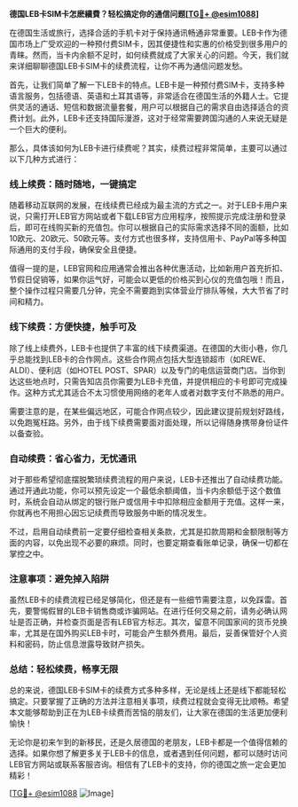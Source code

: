 **德国LEB卡SIM卡怎麽續費？轻松搞定你的通信问题[[TG💪+ @esim1088](https://t.me/s/esim1088)]**

在德国生活或旅行，选择合适的手机卡对于保持通讯畅通非常重要。LEB卡作为德国市场上广受欢迎的一种预付费SIM卡，因其便捷性和实惠的价格受到很多用户的青睐。然而，当卡内余额不足时，如何续费就成了大家关心的问题。今天，我们就来详细聊聊德国LEB卡SIM卡的续费流程，让你不再为通信问题发愁。

首先，让我们简单了解一下LEB卡的特点。LEB卡是一种预付费SIM卡，支持多种语言服务，包括德语、英语和土耳其语等，非常适合在德国生活的外籍人士。它提供灵活的通话、短信和数据流量套餐，用户可以根据自己的需求自由选择适合的资费计划。此外，LEB卡还支持国际漫游，这对于经常需要跨国沟通的人来说无疑是一个巨大的便利。

那么，具体该如何为LEB卡进行续费呢？其实，续费过程非常简单，主要可以通过以下几种方式进行：

### **线上续费：随时随地，一键搞定**
随着移动互联网的发展，在线续费已经成为最主流的方式之一。对于LEB卡用户来说，只需打开LEB官方网站或者下载LEB官方应用程序，按照提示完成注册和登录后，即可在线购买新的充值包。你可以根据自己的实际需求选择不同的面额，比如10欧元、20欧元、50欧元等。支付方式也很多样，支持信用卡、PayPal等多种国际通用的支付手段，确保安全且便捷。

值得一提的是，LEB官网和应用通常会推出各种优惠活动，比如新用户首充折扣、节假日促销等，如果你运气好，可能会以更低的价格买到心仪的充值包哦！而且，整个操作过程只需要几分钟，完全不需要跑到实体营业厅排队等候，大大节省了时间和精力。

### **线下续费：方便快捷，触手可及**
除了线上续费外，LEB卡也提供了丰富的线下续费渠道。在德国的大街小巷，你几乎总能找到LEB卡的合作网点。这些合作网点包括大型连锁超市（如REWE、ALDI）、便利店（如HOTEL POST、SPAR）以及专门的电信运营商门店。当你到达这些地点时，只需告知店员你需要为LEB卡充值，并提供相应的卡号即可完成操作。这种方式尤其适合不太习惯使用网络的老年人或者对数字支付不熟悉的用户。

需要注意的是，在某些偏远地区，可能合作网点较少，因此建议提前规划好路线，以免跑冤枉路。另外，由于线下续费需要面对面处理，所以记得随身携带身份证件以备查验。

### **自动续费：省心省力，无忧通讯**
对于那些希望彻底摆脱繁琐续费流程的用户来说，LEB卡还推出了自动续费功能。通过开通此功能，你可以预先设定一个最低余额阈值，当卡内余额低于这个数值时，系统会自动从绑定的银行账户或信用卡中扣除相应金额用于充值。这样一来，你就再也不用担心因忘记续费而导致服务中断的情况发生。

不过，启用自动续费前一定要仔细检查相关条款，尤其是扣款周期和金额限制等方面的内容，以免出现不必要的麻烦。同时，也要定期查看账单记录，确保一切都在掌控之中。

### **注意事项：避免掉入陷阱**
虽然LEB卡的续费流程已经足够简化，但还是有一些细节需要注意，以免踩雷。首先，要警惕假冒的LEB卡销售商或诈骗网站。在进行任何交易之前，请务必确认网址是否正确，并检查页面是否有LEB官方标志。其次，留意不同国家间的货币兑换率，尤其是在国外购买LEB卡时，可能会产生额外费用。最后，妥善保管好个人资料和密码，防止信息泄露导致财产损失。

### **总结：轻松续费，畅享无限**
总的来说，德国LEB卡SIM卡的续费方式多种多样，无论是线上还是线下都能轻松搞定。只要掌握了正确的方法并注意相关事项，续费过程就会变得无比顺畅。希望本文能够帮助到正在为LEB卡续费而苦恼的朋友们，让大家在德国的生活更加便利愉快！

无论你是初来乍到的新移民，还是久居德国的老朋友，LEB卡都是一个值得信赖的选择。如果你想了解更多关于LEB卡的信息，或者遇到任何问题，都可以随时访问LEB官方网站或联系客服咨询。相信有了LEB卡的支持，你的德国之旅一定会更加精彩！

[[TG💪+ @esim1088](https://t.me/s/esim1088) ![Image](https://i.postimg.cc/4NQfJmqS/Snipaste-2025-05-13-00-14-12.png)]